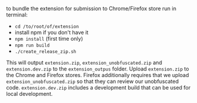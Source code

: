 to bundle the extension for submission to Chrome/Firefox store run in terminal:

- `cd /to/root/of/extension`
- install npm if you don't have it
- `npm install` (first time only)
- `npm run build`
- `./create_release_zip.sh`

This will output `extension.zip`, `extension_unobfuscated.zip` and `extension.dev.zip` to the `extension_outpus` folder. Upload `extension.zip` to the Chrome and Firefox stores. Firefox additionally requires that we upload `extension_unobfuscated.zip` so that they can review our unobfuscated code. `extension.dev.zip` includes a development build that can be used for local development.
